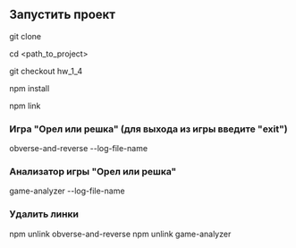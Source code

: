 ## Запустить проект

git clone

cd <path_to_project>

git checkout hw_1_4

npm install

npm link

### Игра "Орел или решка" (для выхода из игры введите "exit")

obverse-and-reverse --log-file-name <log-file-name>

### Анализатор игры "Орел или решка"

game-analyzer --log-file-name <log-file-name>

### Удалить линки

npm unlink obverse-and-reverse
npm unlink game-analyzer
